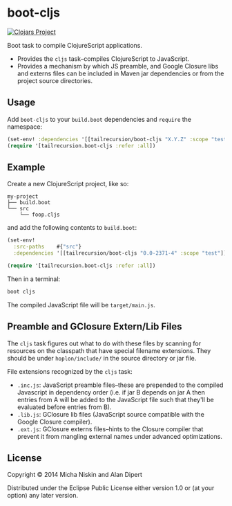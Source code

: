 # boot-cljs

[![Clojars Project][2]][3]

Boot task to compile ClojureScript applications.

* Provides the `cljs` task–compiles ClojureScript to JavaScript.
* Provides a mechanism by which JS preamble, and Google Closure libs and externs
  files can be included in Maven jar dependencies or from the project source
  directories.

## Usage

Add `boot-cljs` to your `build.boot` dependencies and `require` the namespace:

```clj
(set-env! :dependencies '[[tailrecursion/boot-cljs "X.Y.Z" :scope "test"]])
(require '[tailrecursion.boot-cljs :refer :all])
```

## Example

Create a new ClojureScript project, like so:

```
my-project
├── build.boot
└── src
    └── foop.cljs
```

and add the following contents to `build.boot`:

```clj
(set-env!
  :src-paths    #{"src"}
  :dependencies '[[tailrecursion/boot-cljs "0.0-2371-4" :scope "test"]])

(require '[tailrecursion.boot-cljs :refer :all])
```

Then in a terminal:

```bash
boot cljs
```

The compiled JavaScript file will be `target/main.js`.

## Preamble and GClosure Extern/Lib Files

The `cljs` task figures out what to do with these files by scanning for
resources on the classpath that have special filename extensions. They should
be under `hoplon/include/` in the source directory or jar file.

File extensions recognized by the `cljs` task:

* `.inc.js`: JavaScript preamble files–these are prepended to the compiled
  Javascript in dependency order (i.e. if jar B depends on jar A then entries
  from A will be added to the JavaScript file such that they'll be evaluated
  before entries from B).
* `.lib.js`: GClosure lib files (JavaScript source compatible with the Google
  Closure compiler).
* `.ext.js`: GClosure externs files–hints to the Closure compiler that prevent
  it from mangling external names under advanced optimizations.

## License

Copyright © 2014 Micha Niskin and Alan Dipert

Distributed under the Eclipse Public License either version 1.0 or (at
your option) any later version.

[1]: https://github.com/tailrecursion/boot
[2]: http://clojars.org/tailrecursion/boot-cljs/latest-version.svg
[3]: http://clojars.org/tailrecursion/boot-cljs
